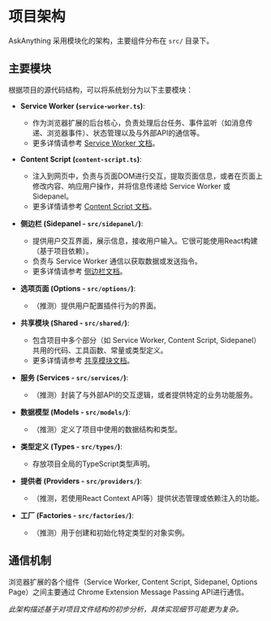 # 项目架构

AskAnything 采用模块化的架构，主要组件分布在 `src/` 目录下。

## 主要模块

根据项目的源代码结构，可以将系统划分为以下主要模块：

- **Service Worker (`service-worker.ts`)**: 
  - 作为浏览器扩展的后台核心，负责处理后台任务、事件监听（如消息传递、浏览器事件）、状态管理以及与外部API的通信等。
  - 更多详情请参考 [Service Worker 文档](./service-worker.md)。

- **Content Script (`content-script.ts`)**: 
  - 注入到网页中，负责与页面DOM进行交互，提取页面信息，或者在页面上修改内容、响应用户操作，并将信息传递给 Service Worker 或 Sidepanel。
  - 更多详情请参考 [Content Script 文档](./content-script.md)。

- **侧边栏 (Sidepanel - `src/sidepanel/`)**: 
  - 提供用户交互界面，展示信息，接收用户输入。它很可能使用React构建（基于项目依赖）。
  - 负责与 Service Worker 通信以获取数据或发送指令。
  - 更多详情请参考 [侧边栏文档](./sidepanel.md)。

- **选项页面 (Options - `src/options/`)**: 
  - （推测）提供用户配置插件行为的界面。

- **共享模块 (Shared - `src/shared/`)**: 
  - 包含项目中多个部分（如 Service Worker, Content Script, Sidepanel）共用的代码、工具函数、常量或类型定义。
  - 更多详情请参考 [共享模块文档](./shared.md)。

- **服务 (Services - `src/services/`)**: 
  - （推测）封装了与外部API的交互逻辑，或者提供特定的业务功能服务。

- **数据模型 (Models - `src/models/`)**: 
  - （推测）定义了项目中使用的数据结构和类型。

- **类型定义 (Types - `src/types/`)**: 
  - 存放项目全局的TypeScript类型声明。

- **提供者 (Providers - `src/providers/`)**: 
  - （推测，若使用React Context API等）提供状态管理或依赖注入的功能。

- **工厂 (Factories - `src/factories/`)**: 
  - （推测）用于创建和初始化特定类型的对象实例。

## 通信机制

浏览器扩展的各个组件（Service Worker, Content Script, Sidepanel, Options Page）之间主要通过 Chrome Extension Message Passing API进行通信。

*此架构描述基于对项目文件结构的初步分析，具体实现细节可能更为复杂。* 